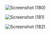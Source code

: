 ![Screenshot (180)](https://github.com/hemasrimarisetti/movie-recommendation-system/assets/118597427/6c6aa00a-9b78-4ed3-a581-c53d02eae5d3)

![Screenshot (181)](https://github.com/hemasrimarisetti/movie-recommendation-system/assets/118597427/22ec638b-934b-4091-8ed0-45765f23c918)

![Screenshot (182)](https://github.com/hemasrimarisetti/movie-recommendation-system/assets/118597427/4e83e8a8-5020-48c8-8929-ba1f79863e1c)
